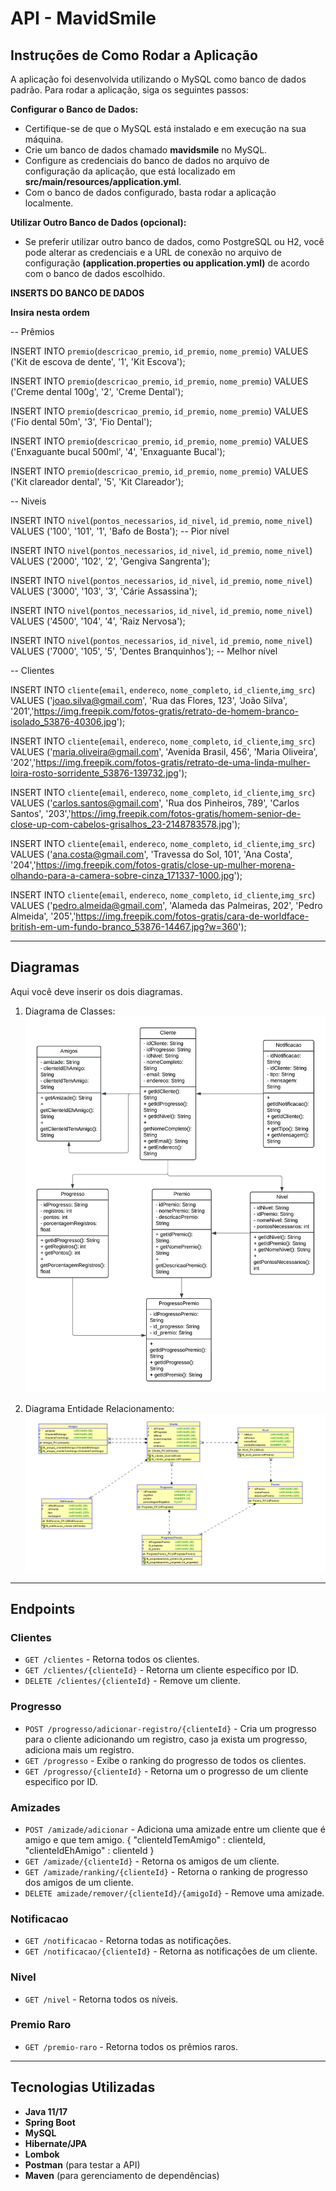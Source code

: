 # API - MavidSmile

## Instruções de Como Rodar a Aplicação
A aplicação foi desenvolvida utilizando  o MySQL como banco de dados padrão. Para rodar a aplicação, siga os seguintes passos:

**Configurar o Banco de Dados:**

- Certifique-se de que o MySQL está instalado e em execução na sua máquina.
- Crie um banco de dados chamado **mavidsmile** no MySQL.
- Configure as credenciais do banco de dados no arquivo de configuração da aplicação, que está localizado em **src/main/resources/application.yml**.
- Com o banco de dados configurado, basta rodar a aplicação localmente.

**Utilizar Outro Banco de Dados (opcional):**

- Se preferir utilizar outro banco de dados, como PostgreSQL ou H2, você pode alterar as credenciais e a URL de conexão no arquivo de configuração **(application.properties ou application.yml)** de acordo com o banco de dados escolhido.


**INSERTS DO BANCO DE DADOS**

**Insira nesta ordem**

-- Prêmios

INSERT INTO `premio`(`descricao_premio`, `id_premio`, `nome_premio`) VALUES ('Kit de escova de dente', '1', 'Kit Escova');

INSERT INTO `premio`(`descricao_premio`, `id_premio`, `nome_premio`) VALUES ('Creme dental 100g', '2', 'Creme Dental');

INSERT INTO `premio`(`descricao_premio`, `id_premio`, `nome_premio`) VALUES ('Fio dental 50m', '3', 'Fio Dental');

INSERT INTO `premio`(`descricao_premio`, `id_premio`, `nome_premio`) VALUES ('Enxaguante bucal 500ml', '4', 'Enxaguante Bucal');

INSERT INTO `premio`(`descricao_premio`, `id_premio`, `nome_premio`) VALUES ('Kit clareador dental', '5', 'Kit Clareador');


-- Niveis

INSERT INTO `nivel`(`pontos_necessarios`, `id_nivel`, `id_premio`, `nome_nivel`) VALUES ('100', '101', '1', 'Bafo de Bosta');  -- Pior nível

INSERT INTO `nivel`(`pontos_necessarios`, `id_nivel`, `id_premio`, `nome_nivel`) VALUES ('2000', '102', '2', 'Gengiva Sangrenta');

INSERT INTO `nivel`(`pontos_necessarios`, `id_nivel`, `id_premio`, `nome_nivel`) VALUES ('3000', '103', '3', 'Cárie Assassina');

INSERT INTO `nivel`(`pontos_necessarios`, `id_nivel`, `id_premio`, `nome_nivel`) VALUES ('4500', '104', '4', 'Raiz Nervosa');

INSERT INTO `nivel`(`pontos_necessarios`, `id_nivel`, `id_premio`, `nome_nivel`) VALUES ('7000', '105', '5', 'Dentes Branquinhos');  -- Melhor nível

-- Clientes

INSERT INTO `cliente`(`email`, `endereco`, `nome_completo`, `id_cliente`,`img_src`) VALUES ('joao.silva@gmail.com', 'Rua das Flores, 123', 'João Silva', '201','https://img.freepik.com/fotos-gratis/retrato-de-homem-branco-isolado_53876-40306.jpg');

INSERT INTO `cliente`(`email`, `endereco`, `nome_completo`, `id_cliente`,`img_src`) VALUES ('maria.oliveira@gmail.com', 'Avenida Brasil, 456', 'Maria Oliveira', '202','https://img.freepik.com/fotos-gratis/retrato-de-uma-linda-mulher-loira-rosto-sorridente_53876-139732.jpg');

INSERT INTO `cliente`(`email`, `endereco`, `nome_completo`, `id_cliente`,`img_src`) VALUES ('carlos.santos@gmail.com', 'Rua dos Pinheiros, 789', 'Carlos Santos', '203','https://img.freepik.com/fotos-gratis/homem-senior-de-close-up-com-cabelos-grisalhos_23-2148783578.jpg');

INSERT INTO `cliente`(`email`, `endereco`, `nome_completo`, `id_cliente`,`img_src`) VALUES ('ana.costa@gmail.com', 'Travessa do Sol, 101', 'Ana Costa', '204','https://img.freepik.com/fotos-gratis/close-up-mulher-morena-olhando-para-a-camera-sobre-cinza_171337-1000.jpg');

INSERT INTO `cliente`(`email`, `endereco`, `nome_completo`, `id_cliente`,`img_src`) VALUES ('pedro.almeida@gmail.com', 'Alameda das Palmeiras, 202', 'Pedro Almeida', '205','https://img.freepik.com/fotos-gratis/cara-de-worldface-british-em-um-fundo-branco_53876-14467.jpg?w=360');


---

## Diagramas

Aqui você deve inserir os dois diagramas.

1. Diagrama de Classes:
   ![Diagrama da Arquitetura](diagramas/diagrama%20de%20classe.jpeg)

2. Diagrama Entidade Relacionamento:
   ![Diagrama do Banco de Dados](diagramas/diagrama%20entidade%20relacionamento.png)

---

## Endpoints

### Clientes
- `GET /clientes` - Retorna todos os clientes.
- `GET /clientes/{clienteId}` - Retorna um cliente específico por ID.
- `DELETE /clientes/{clienteId}` - Remove um cliente.

### Progresso
- `POST /progresso/adicionar-registro/{clienteId}` - Cria um progresso para o cliente adicionando um registro, caso ja exista um progresso, adiciona mais um registro.
- `GET /progresso` - Exibe o ranking do progresso de todos os clientes.
- `GET /progresso/{clienteId}` - Retorna um o progresso de um cliente especifico por ID.

### Amizades
- `POST /amizade/adicionar` - Adiciona uma amizade entre um cliente que é amigo e que tem amigo.
{
    "clienteIdTemAmigo" : clienteId,
    "clienteIdEhAmigo" : clienteId
 }
- `GET /amizade/{clienteId}` - Retorna os amigos de um cliente.
- `GET /amizade/ranking/{clienteId}` - Retorna o ranking de progresso dos amigos de um cliente.
- `DELETE amizade/remover/{clienteId}/{amigoId}` - Remove uma amizade.

### Notificacao
- `GET /notificacao` - Retorna todas as notificações.
- `GET /notificacao/{clienteId}` - Retorna as notificações de um cliente.

### Nivel
- `GET /nivel` - Retorna todos os níveis.

### Premio Raro
- `GET /premio-raro` - Retorna todos os prêmios raros.

---

## Tecnologias Utilizadas

- **Java 11/17**
- **Spring Boot**
- **MySQL**
- **Hibernate/JPA**
- **Lombok**
- **Postman** (para testar a API)
- **Maven** (para gerenciamento de dependências)
